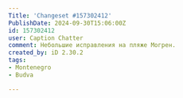 ```yaml
---
Title: 'Changeset #157302412'
PublishDate: 2024-09-30T15:06:00Z
id: 157302412
user: Caption Chatter
comment: Небольшие исправления на пляже Могрен.
created_by: iD 2.30.2
tags:
- Montenegro
- Budva

---
```

